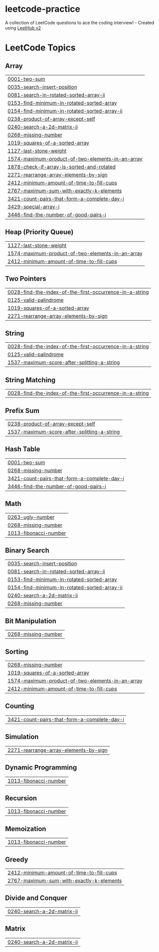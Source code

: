 # leetcode-practice
A collection of LeetCode questions to ace the coding interview! - Created using [LeetHub v2](https://github.com/arunbhardwaj/LeetHub-2.0)

<!---LeetCode Topics Start-->
# LeetCode Topics
## Array
|  |
| ------- |
| [0001-two-sum](https://github.com/Satwikyadav1/leetcode-practice/tree/master/0001-two-sum) |
| [0035-search-insert-position](https://github.com/Satwikyadav1/leetcode-practice/tree/master/0035-search-insert-position) |
| [0081-search-in-rotated-sorted-array-ii](https://github.com/Satwikyadav1/leetcode-practice/tree/master/0081-search-in-rotated-sorted-array-ii) |
| [0153-find-minimum-in-rotated-sorted-array](https://github.com/Satwikyadav1/leetcode-practice/tree/master/0153-find-minimum-in-rotated-sorted-array) |
| [0154-find-minimum-in-rotated-sorted-array-ii](https://github.com/Satwikyadav1/leetcode-practice/tree/master/0154-find-minimum-in-rotated-sorted-array-ii) |
| [0238-product-of-array-except-self](https://github.com/Satwikyadav1/leetcode-practice/tree/master/0238-product-of-array-except-self) |
| [0240-search-a-2d-matrix-ii](https://github.com/Satwikyadav1/leetcode-practice/tree/master/0240-search-a-2d-matrix-ii) |
| [0268-missing-number](https://github.com/Satwikyadav1/leetcode-practice/tree/master/0268-missing-number) |
| [1019-squares-of-a-sorted-array](https://github.com/Satwikyadav1/leetcode-practice/tree/master/1019-squares-of-a-sorted-array) |
| [1127-last-stone-weight](https://github.com/Satwikyadav1/leetcode-practice/tree/master/1127-last-stone-weight) |
| [1574-maximum-product-of-two-elements-in-an-array](https://github.com/Satwikyadav1/leetcode-practice/tree/master/1574-maximum-product-of-two-elements-in-an-array) |
| [1878-check-if-array-is-sorted-and-rotated](https://github.com/Satwikyadav1/leetcode-practice/tree/master/1878-check-if-array-is-sorted-and-rotated) |
| [2271-rearrange-array-elements-by-sign](https://github.com/Satwikyadav1/leetcode-practice/tree/master/2271-rearrange-array-elements-by-sign) |
| [2412-minimum-amount-of-time-to-fill-cups](https://github.com/Satwikyadav1/leetcode-practice/tree/master/2412-minimum-amount-of-time-to-fill-cups) |
| [2767-maximum-sum-with-exactly-k-elements](https://github.com/Satwikyadav1/leetcode-practice/tree/master/2767-maximum-sum-with-exactly-k-elements) |
| [3421-count-pairs-that-form-a-complete-day-i](https://github.com/Satwikyadav1/leetcode-practice/tree/master/3421-count-pairs-that-form-a-complete-day-i) |
| [3429-special-array-i](https://github.com/Satwikyadav1/leetcode-practice/tree/master/3429-special-array-i) |
| [3446-find-the-number-of-good-pairs-i](https://github.com/Satwikyadav1/leetcode-practice/tree/master/3446-find-the-number-of-good-pairs-i) |
## Heap (Priority Queue)
|  |
| ------- |
| [1127-last-stone-weight](https://github.com/Satwikyadav1/leetcode-practice/tree/master/1127-last-stone-weight) |
| [1574-maximum-product-of-two-elements-in-an-array](https://github.com/Satwikyadav1/leetcode-practice/tree/master/1574-maximum-product-of-two-elements-in-an-array) |
| [2412-minimum-amount-of-time-to-fill-cups](https://github.com/Satwikyadav1/leetcode-practice/tree/master/2412-minimum-amount-of-time-to-fill-cups) |
## Two Pointers
|  |
| ------- |
| [0028-find-the-index-of-the-first-occurrence-in-a-string](https://github.com/Satwikyadav1/leetcode-practice/tree/master/0028-find-the-index-of-the-first-occurrence-in-a-string) |
| [0125-valid-palindrome](https://github.com/Satwikyadav1/leetcode-practice/tree/master/0125-valid-palindrome) |
| [1019-squares-of-a-sorted-array](https://github.com/Satwikyadav1/leetcode-practice/tree/master/1019-squares-of-a-sorted-array) |
| [2271-rearrange-array-elements-by-sign](https://github.com/Satwikyadav1/leetcode-practice/tree/master/2271-rearrange-array-elements-by-sign) |
## String
|  |
| ------- |
| [0028-find-the-index-of-the-first-occurrence-in-a-string](https://github.com/Satwikyadav1/leetcode-practice/tree/master/0028-find-the-index-of-the-first-occurrence-in-a-string) |
| [0125-valid-palindrome](https://github.com/Satwikyadav1/leetcode-practice/tree/master/0125-valid-palindrome) |
| [1537-maximum-score-after-splitting-a-string](https://github.com/Satwikyadav1/leetcode-practice/tree/master/1537-maximum-score-after-splitting-a-string) |
## String Matching
|  |
| ------- |
| [0028-find-the-index-of-the-first-occurrence-in-a-string](https://github.com/Satwikyadav1/leetcode-practice/tree/master/0028-find-the-index-of-the-first-occurrence-in-a-string) |
## Prefix Sum
|  |
| ------- |
| [0238-product-of-array-except-self](https://github.com/Satwikyadav1/leetcode-practice/tree/master/0238-product-of-array-except-self) |
| [1537-maximum-score-after-splitting-a-string](https://github.com/Satwikyadav1/leetcode-practice/tree/master/1537-maximum-score-after-splitting-a-string) |
## Hash Table
|  |
| ------- |
| [0001-two-sum](https://github.com/Satwikyadav1/leetcode-practice/tree/master/0001-two-sum) |
| [0268-missing-number](https://github.com/Satwikyadav1/leetcode-practice/tree/master/0268-missing-number) |
| [3421-count-pairs-that-form-a-complete-day-i](https://github.com/Satwikyadav1/leetcode-practice/tree/master/3421-count-pairs-that-form-a-complete-day-i) |
| [3446-find-the-number-of-good-pairs-i](https://github.com/Satwikyadav1/leetcode-practice/tree/master/3446-find-the-number-of-good-pairs-i) |
## Math
|  |
| ------- |
| [0263-ugly-number](https://github.com/Satwikyadav1/leetcode-practice/tree/master/0263-ugly-number) |
| [0268-missing-number](https://github.com/Satwikyadav1/leetcode-practice/tree/master/0268-missing-number) |
| [1013-fibonacci-number](https://github.com/Satwikyadav1/leetcode-practice/tree/master/1013-fibonacci-number) |
## Binary Search
|  |
| ------- |
| [0035-search-insert-position](https://github.com/Satwikyadav1/leetcode-practice/tree/master/0035-search-insert-position) |
| [0081-search-in-rotated-sorted-array-ii](https://github.com/Satwikyadav1/leetcode-practice/tree/master/0081-search-in-rotated-sorted-array-ii) |
| [0153-find-minimum-in-rotated-sorted-array](https://github.com/Satwikyadav1/leetcode-practice/tree/master/0153-find-minimum-in-rotated-sorted-array) |
| [0154-find-minimum-in-rotated-sorted-array-ii](https://github.com/Satwikyadav1/leetcode-practice/tree/master/0154-find-minimum-in-rotated-sorted-array-ii) |
| [0240-search-a-2d-matrix-ii](https://github.com/Satwikyadav1/leetcode-practice/tree/master/0240-search-a-2d-matrix-ii) |
| [0268-missing-number](https://github.com/Satwikyadav1/leetcode-practice/tree/master/0268-missing-number) |
## Bit Manipulation
|  |
| ------- |
| [0268-missing-number](https://github.com/Satwikyadav1/leetcode-practice/tree/master/0268-missing-number) |
## Sorting
|  |
| ------- |
| [0268-missing-number](https://github.com/Satwikyadav1/leetcode-practice/tree/master/0268-missing-number) |
| [1019-squares-of-a-sorted-array](https://github.com/Satwikyadav1/leetcode-practice/tree/master/1019-squares-of-a-sorted-array) |
| [1574-maximum-product-of-two-elements-in-an-array](https://github.com/Satwikyadav1/leetcode-practice/tree/master/1574-maximum-product-of-two-elements-in-an-array) |
| [2412-minimum-amount-of-time-to-fill-cups](https://github.com/Satwikyadav1/leetcode-practice/tree/master/2412-minimum-amount-of-time-to-fill-cups) |
## Counting
|  |
| ------- |
| [3421-count-pairs-that-form-a-complete-day-i](https://github.com/Satwikyadav1/leetcode-practice/tree/master/3421-count-pairs-that-form-a-complete-day-i) |
## Simulation
|  |
| ------- |
| [2271-rearrange-array-elements-by-sign](https://github.com/Satwikyadav1/leetcode-practice/tree/master/2271-rearrange-array-elements-by-sign) |
## Dynamic Programming
|  |
| ------- |
| [1013-fibonacci-number](https://github.com/Satwikyadav1/leetcode-practice/tree/master/1013-fibonacci-number) |
## Recursion
|  |
| ------- |
| [1013-fibonacci-number](https://github.com/Satwikyadav1/leetcode-practice/tree/master/1013-fibonacci-number) |
## Memoization
|  |
| ------- |
| [1013-fibonacci-number](https://github.com/Satwikyadav1/leetcode-practice/tree/master/1013-fibonacci-number) |
## Greedy
|  |
| ------- |
| [2412-minimum-amount-of-time-to-fill-cups](https://github.com/Satwikyadav1/leetcode-practice/tree/master/2412-minimum-amount-of-time-to-fill-cups) |
| [2767-maximum-sum-with-exactly-k-elements](https://github.com/Satwikyadav1/leetcode-practice/tree/master/2767-maximum-sum-with-exactly-k-elements) |
## Divide and Conquer
|  |
| ------- |
| [0240-search-a-2d-matrix-ii](https://github.com/Satwikyadav1/leetcode-practice/tree/master/0240-search-a-2d-matrix-ii) |
## Matrix
|  |
| ------- |
| [0240-search-a-2d-matrix-ii](https://github.com/Satwikyadav1/leetcode-practice/tree/master/0240-search-a-2d-matrix-ii) |
<!---LeetCode Topics End-->